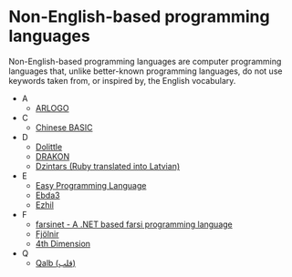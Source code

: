 # Non-English-based programming languages
Non-English-based programming languages are computer programming languages that, unlike better-known programming languages, do not use keywords taken from, or inspired by, the English vocabulary.

- A
  - <a href="https://en.wikipedia.org/wiki/ARLOGO" target="_blank" >ARLOGO</a>
- C
  - <a href="https://en.wikipedia.org/wiki/Chinese_BASIC" target="_blank" >Chinese BASIC</a>
- D
  - <a href="https://en.wikipedia.org/wiki/Dolittle_(programming_language)" target="_blank" >Dolittle</a>
  - <a href="https://en.wikipedia.org/wiki/DRAKON" target="_blank" >DRAKON</a>
  - <a href="https://github.com/dzintars-valoda/dzintars" target="_blank" >Dzintars (Ruby translated into Latvian)</a>
- E
  - <a href="https://en.wikipedia.org/wiki/Easy_Programming_Language" target="_blank" >Easy Programming Language</a>
  - <a href="https://en.wikipedia.org/wiki/Ebda3" target="_blank" >Ebda3</a>
  - <a href="https://en.wikipedia.org/wiki/Ezhil_(programming_language)" target="_blank" >Ezhil</a>
- F
  - <a href="https://code.google.com/archive/p/farsinet/" target="_blank" >farsinet - A .NET based farsi programming language</a>
  - <a href="https://en.wikipedia.org/wiki/Fj%C3%B6lnir_(programming_language)" target="_blank" >Fjölnir</a>
  - <a href="https://en.wikipedia.org/wiki/4th_Dimension_(software)" target="_blank" >4th Dimension</a>
- Q
  - <a href="http://nas.sr/%D9%82%D9%84%D8%A8/" target="_blank" >Qalb (قلب)</a>

